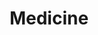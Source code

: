 ---
title: Medicine
category: "Medicine"
layout: archive-categories
permalink: "category/medicine"
---